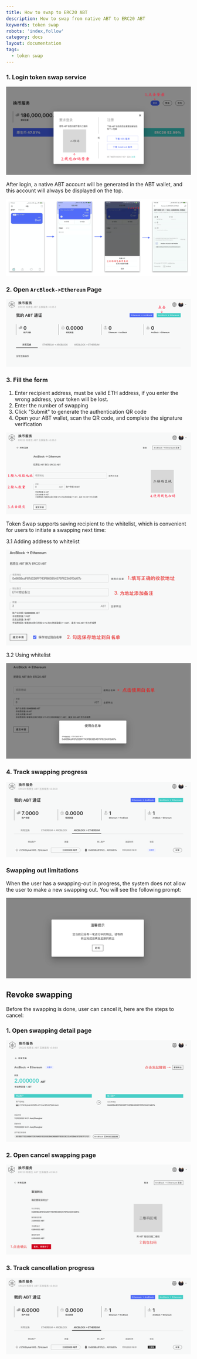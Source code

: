```yaml
---
title: How to swap to ERC20 ABT
description: How to swap from native ABT to ERC20 ABT
keywords: token swap
robots: 'index,follow'
category: docs
layout: documentation
tags:
  - token swap
---
```


### 1. Login token swap service

![](../imgs/login_system.png)

After login, a native ABT account will be generated in the ABT wallet, and this account will always be displayed on the top.

![](../imgs/native_abt_account.png)

### 2. Open `ArcBlock->Ethereum` Page

![](../imgs/enter_withdraw.png)

### 3. Fill the form

1.  Enter recipient address, must be valid ETH address, if you enter the wrong address, your token will be lost.
2.  Enter the number of swapping
3.  Click "Submit" to generate the authentication QR code
4.  Open your ABT wallet, scan the QR code, and complete the signature verification

![](../imgs/withdraw_action.png)

Token Swap supports saving recipient to the whitelist, which is convenient for users to initiate a swapping next time:

3.1  Adding address to whitelist

![](../imgs/save_whitelist.png)

3.2  Using whitelist

![](../imgs/use_whitelist.png)

### 4. Track swapping progress

![](../imgs/withdraw_history.png)

### Swapping out limitations

When the user has a swapping-out in progress, the system does not allow the user to make a new swapping out. You will see the following prompt:

![](../imgs/withdraw_limit.png)

## Revoke swapping

Before the swapping is done, user can cancel it, here are the steps to cancel:

### 1. Open swapping detail page

![](../imgs/start_cancel_withdraw.png)

### 2. Open cancel swapping page

![](../imgs/cancel_withdraw.png)

### 3. Track cancellation progress

![](../imgs/cancel_withdraw_success.png)
